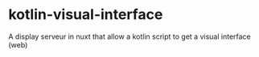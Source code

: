 # kotlin-visual-interface
A display serveur in nuxt that allow a kotlin script to get a visual interface (web)

